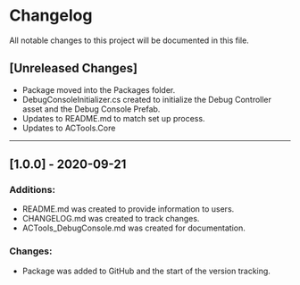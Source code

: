 # Changelog
<p> All notable changes to this project will be documented in this file. </p>

## [Unreleased Changes]
<ul>
	<li>Package moved into the Packages folder.</il>
	<li>DebugConsoleInitializer.cs created to initialize the Debug Controller asset and the Debug Console Prefab.</il>
	<li>Updates to README.md to match set up process.</il>
	<li>Updates to ACTools.Core</il>
</ul>
<hr/>

## [1.0.0] - 2020-09-21

### Additions:
<ul>
	<li>README.md was created to provide information to users.</il>
	<li>CHANGELOG.md was created to track changes.</il>
	<li>ACTools_DebugConsole.md was created for documentation.</il>
</ul>

### Changes:
<ul>
	<li>Package was added to GitHub and the start of the version tracking.</il>
</ul>
